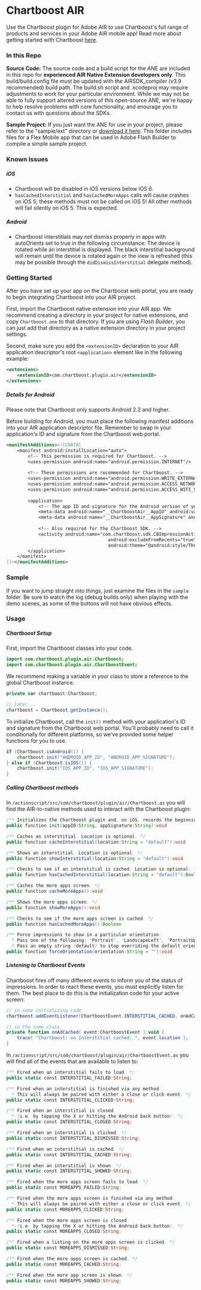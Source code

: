 # Chartboost AIR

Use the Chartboost plugin for Adobe AIR to use Chartboost's full range of products and services in your Adobe AIR mobile app! Read more about getting started with Chartboost [here](https://help.chartboost.com/documentation).

### In this Repo

**Source Code:** The source code and a build script for the ANE are included in this repo for **experienced AIR Native Extension developers only**. This build/build.config file must be updated with the AIRSDK_compiler (v3.9 recommended) build path. The build.sh script and .xcodeproj may require adjustments to work for your particular environment. While we may not be able to fully support altered versions of this open-source ANE, we're happy to help resolve problems with core functionality, and enourage you to contact us with questions about the SDKs.

**Sample Project:** If you just want the ANE for use in your project, please refer to the "sample/ext" directory or [download it here](https://s3.amazonaws.com/chartboost/sdk_air/2013-12-09/Chartboost.ane). This folder includes files for a Flex Mobile app that can be used in Adobe Flash Builder to compile a simple sample project.

### Known Issues

##### iOS

* Chartboost will be disabled in iOS versions below iOS 6. 
* `hasCachedInterstitial` and `hasCachedMoreApps` calls will cause crashes on iOS 5; these methods must not be called on iOS 5! All other methods will fail silently on iOS 5. This is expected.

##### Android

* Chartboost interstitials may not dismiss properly in apps with autoOrients set to true in the following circumstance: The device is rotated while an interstitial is displayed. The black interstitial background will remain until the device is rotated again or the view is refreshed (this may be possible through the `didDismissInterstitial` delegate method).

### Getting Started

After you have set up your app on the Chartboost web portal, you are ready to begin integrating Chartboost into your AIR project.

First, import the Chartboost native extension into your AIR app.  We recommend creating a directory in your project for native extensions, and copy `Chartboost.ane` to that directory. If you are using *Flash Builder*, you can just add that directory as a native extension directory in your project settings.

Second, make sure you add the `<extensionID>` declaration to your AIR application descriptor's root `<application>` element like in the following example:

```xml
<extensions>
	<extensionID>com.chartboost.plugin.air</extensionID>
</extensions>
```

##### Details for Android

Please note that Chartboost only supports Android 2.2 and higher.

Before building for Android, you must place the following manifest additions into your AIR application descriptor file.  Remember to swap in your application's ID and signature from the Chartboost web portal.

```xml
<manifestAdditions><![CDATA[
	<manifest android:installLocation="auto">
		<!-- This permission is required for Chartboost. -->
		<uses-permission android:name="android.permission.INTERNET"/>
		
		<!-- These permissions are recommended for Chartboost. -->
		<uses-permission android:name="android.permission.WRITE_EXTERNAL_STORAGE"/>
		<uses-permission android:name="android.permission.ACCESS_NETWORK_STATE"/>
		<uses-permission android:name="android.permission.ACCESS_WIFI_STATE"/>
		
		<application>
			<!-- The app ID and signature for the Android version of your AIR app must be placed here. -->
			<meta-data android:name="__ChartboostAir__AppID" android:value="ANDROID_APP_ID" />
			<meta-data android:name="__ChartboostAir__AppSignature" android:value="ANDROID_APP_SIGNATURE" />
			
			<!-- Also required for the Chartboost SDK. -->
			<activity android:name="com.chartboost.sdk.CBImpressionActivity"
									  android:excludeFromRecents="true" 
									  android:theme="@android:style/Theme.Translucent.NoTitleBar" />
		</application>
	</manifest>
]]></manifestAdditions>
```

### Sample

If you want to jump straight into things, just examine the files in the `sample` folder.  Be sure to watch the log (debug builds only) when playing with the demo scenes, as some of the buttons will not have obvious effects.
 
### Usage

##### Chartboost Setup

First, import the Chartboost classes into your code.

```actionscript
import com.chartboost.plugin.air.Chartboost;
import com.chartboost.plugin.air.ChartboostEvent;
```

We recommend making a variable in your class to store a reference to the global Chartboost instance.

```actionscript
private var chartboost:Chartboost;

// later...
chartboost = Chartboost.getInstance();
```

To initialize Chartboost, call the `init()` method with your application's ID and signature from the Chartboost web portal.  You'll probably need to call it conditionally for different platforms, so we've provided some helper functions for you to use.

```actionscript
if (Chartboost.isAndroid()) {
	chartboost.init("ANDROID_APP_ID", "ANDROID_APP_SIGNATURE");
} else if (Chartboost.isIOS()) {
	chartboost.init("IOS_APP_ID", "IOS_APP_SIGNATURE");
}
```

##### Calling Chartboost methods

In `/actionscript/src/com/chartboost/plugin/air/Chartboost.as` you will find the AIR-to-native methods used to interact with the Chartboost plugin:

```java
/** Initializes the Chartboost plugin and, on iOS, records the beginning of a user session */
public function init(appID:String, appSignature:String):void

/** Caches an interstitial. Location is optional. */
public function cacheInterstitial(location:String = "default"):void

/** Shows an interstitial. Location is optional. */
public function showInterstitial(location:String = "default"):void

/** Checks to see if an interstitial is cached. Location is optional. */
public function hasCachedInterstitial(location:String = "default"):Boolean

/** Caches the more apps screen. */
public function cacheMoreApps():void

/** Shows the more apps screen. */
public function showMoreApps():void

/** Checks to see if the more apps screen is cached. */
public function hasCachedMoreApps():Boolean

/** Force impressions to show in a particular orientation.
  * Pass one of the following: "Portrait", "LandscapeLeft", "PortraitUpsideDown", "LandscapeRight".
  * Pass an empty string (default) to stop overriding the default orientation. */
public function forceOrientation(orientation:String = ""):void
```

##### Listening to Chartboost Events

Chartboost fires off many different events to inform you of the status of impressions.  In order to react these events, you must explicitly listen for them.  The best place to do this is the initialization code for your active screen:

```actionscript
// in some initializing code
chartboost.addEventListener(ChartboostEvent.INTERSTITIAL_CACHED, onAdCached);

// in the same class
private function onAdCached( event:ChartboostEvent ):void {
	trace( "Chartboost: on Interstitial cached: ", event.location );
}
```

In `/actionscript/src/com/chartboost/plugin/air/ChartboostEvent.as` you will find all of the events that are available to listen to:

```actionscript	
/** Fired when an interstitial fails to load. */
public static const INTERSTITIAL_FAILED:String;

/** Fired when an interstitial is finished via any method.
  * This will always be paired with either a close or click event. */
public static const INTERSTITIAL_CLICKED:String;

/** Fired when an interstitial is closed
  * (i.e. by tapping the X or hitting the Android back button). */
public static const INTERSTITIAL_CLOSED:String;

/** Fired when an interstitial is clicked. */
public static const INTERSTITIAL_DISMISSED:String;		

/** Fired when an interstitial is cached. */
public static const INTERSTITIAL_CACHED:String;

/** Fired when an interstitial is shown. */
public static const INTERSTITIAL_SHOWED:String;

/** Fired when the more apps screen fails to load. */
public static const MOREAPPS_FAILED:String;

/** Fired when the more apps screen is finished via any method.
  * This will always be paired with either a close or click event. */
public static const MOREAPPS_CLICKED:String;

/** Fired when the more apps screen is closed
  * (i.e. by tapping the X or hitting the Android back button). */
public static const MOREAPPS_CLOSED:String;

/** Fired when a listing on the more apps screen is clicked. */
public static const MOREAPPS_DISMISSED:String;

/** Fired when the more apps screen is cached. */
public static const MOREAPPS_CACHED:String;

/** Fired when the more app screen is shown. */
public static const MOREAPPS_SHOWED:String;
```
